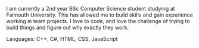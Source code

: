 I am currently a 2nd year BSc Computer Science student studying at Falmouth University. This has allowed me to build skills and gain experience working in team projects. I love to code, and love the challenge of trying to build things and figure out why exactly they work. 

Languages:
C++, C#, HTML, CSS, JavaScript
